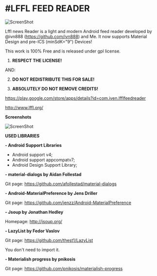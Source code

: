 #LFFL FEED READER
================


![ScreenShot](http://i.imgur.com/6sCJfiz.png{url})

Lffl news Reader is a light and modern Android feed reader developed by @ivn888 (https://github.com/ivn888) and Me.
It now supports Material Design and pre-ICS (minSdK="9") Devices!

This work is 100% Free and is released under gpl license. 

1. **RESPECT THE LICENSE!**

AND:

2. **DO NOT REDISTRIBUTE THIS FOR SALE!**

3. **ABSOLUTELY DO NOT REMOVE CREDITS!**

https://play.google.com/store/apps/details?id=com.iven.lfflfeedreader

http://www.lffl.org/


**Screenshots**

![ScreenShot](https://raw.githubusercontent.com/enricocid/lffl-feed-reader/master-as/art/showcase.png{url})


**USED LIBRARIES**

**- Android Support Libraries**
- Android support v4;
- Android support appcompatv7;
- Android Design Support Library;

**- material-dialogs by Aidan Follestad**

Git page:
https://github.com/afollestad/material-dialogs

**- Android-MaterialPreference by Jens Driller**

Git page:
https://github.com/jenzz/Android-MaterialPreference

**- Jsoup by Jonathan Hedley**

Homepage:
http://jsoup.org/

**- LazyList by Fedor Vaslov**

Git page:
https://github.com/thest1/LazyList

You don't need to import it.

**- Materialish progress by pnikosis**

Git page:
https://github.com/pnikosis/materialish-progress







